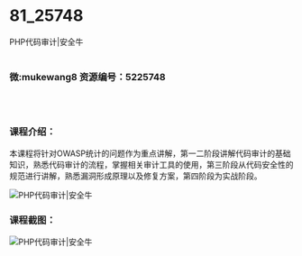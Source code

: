 # 81_25748
PHP代码审计|安全牛
<br/></br>
<h3>微:mukewang8 资源编号：5225748</h3>
<br/></br>
<h3>课程介绍：</h3>
<p>本课程将针对OWASP统计的问题作为重点讲解，第一二阶段讲解代码审计的基础知识，熟悉代码审计的流程，掌握相关审计工具的使用，第三阶段从代码安全性的规范进行讲解，熟悉漏洞形成原理以及修复方案，第四阶段为实战阶段。</p>
<p><img src="https://www.ko996.com/wp-content/uploads/img/2022/08/1-39-300x212.png" alt="PHP代码审计|安全牛"></p>
<div class="info-desc">
<h3>课程截图：</h3>
<p><img src="https://www.ko996.com/wp-content/uploads/img/2022/08/2-37.png" alt="PHP代码审计|安全牛"></p>


			
</div>
